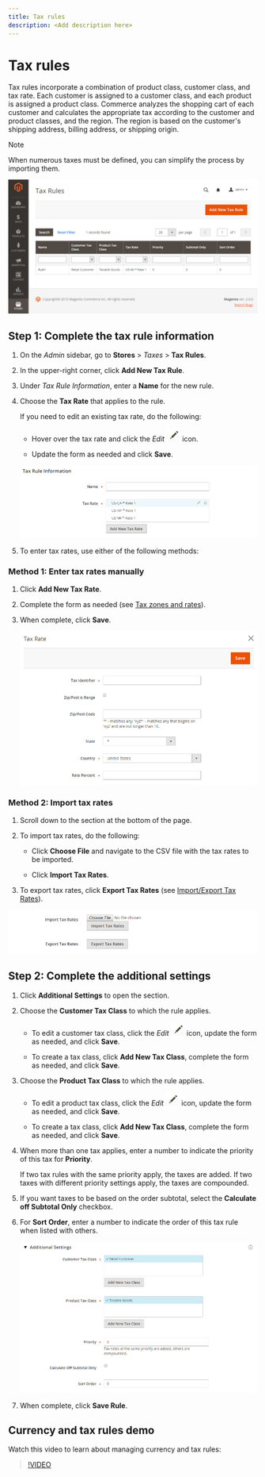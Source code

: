 ```yaml
---
title: Tax rules
description: <Add description here>
---
```

# Tax rules

Tax rules incorporate a combination of product class, customer class, and tax rate. Each customer is assigned to a customer class, and each product is assigned a product class. Commerce analyzes the shopping cart of each customer and calculates the appropriate tax according to the customer and product classes, and the region. The region is based on the customer's shipping address, billing address, or shipping origin.

>[!NOTE]
>
>When numerous taxes must be defined, you can simplify the process by importing them.

![Tax Rules](./assets/tax-rules.png)<!-- zoom -->

## Step 1: Complete the tax rule information

1. On the _Admin_ sidebar, go to **Stores** > _Taxes_ > **Tax Rules**.

1. In the upper-right corner, click **Add New Tax Rule**.

1. Under _Tax Rule Information_, enter a **Name** for the new rule.

1. Choose the **Tax Rate** that applies to the rule.

   If you need to edit an existing tax rate, do the following:

   - Hover over the tax rate and click the _Edit_ ![Pencil icon](../assets/icon-edit-pencil.png) icon.

   - Update the form as needed and click **Save**.

   ![Tax Rule Information](./assets/tax-rule-information.png)<!-- zoom -->

1. To enter tax rates, use either of the following methods:

### Method 1: Enter tax rates manually

1. Click **Add New Tax Rate**.

1. Complete the form as needed (see [Tax zones and rates](tax-zones-rates.md)).

1. When complete, click **Save**.

   ![New Tax Rate](./assets/tax-rate-create-new.png)<!-- zoom -->

### Method 2: Import tax rates

1. Scroll down to the section at the bottom of the page.

1. To import tax rates, do the following:

   - Click **Choose File** and navigate to the CSV file with the tax rates to be imported.

   - Click **Import Tax Rates**.

1. To export tax rates, click **Export Tax Rates** (see [Import/Export Tax Rates](https://docs.magento.com/user-guide/system/data-transfer-tax-rates.html)).

![Import / Export Tax Rates](./assets/tax-rule-new-import-export.png)<!-- zoom -->

## Step 2: Complete the additional settings

1. Click **Additional Settings** to open the section.

1. Choose the **Customer Tax Class** to which the rule applies.

   - To edit a customer tax class, click the _Edit_ ![Pencil icon](../assets/icon-edit-pencil.png) icon, update the form as needed, and click **Save**.

   - To create a tax class, click **Add New Tax Class**, complete the form as needed, and click **Save**.

1. Choose the **Product Tax Class** to which the rule applies.

   - To edit a product tax class, click the _Edit_ ![Pencil icon](../assets/icon-edit-pencil.png) icon, update the form as needed, and click **Save**.

   - To create a tax class, click **Add New Tax Class**, complete the form as needed, and click **Save**.

1. When more than one tax applies, enter a number to indicate the priority of this tax for **Priority**.

   If two tax rules with the same priority apply, the taxes are added. If two taxes with different priority settings apply, the taxes are compounded.

1. If you want taxes to be based on the order subtotal, select the **Calculate off Subtotal Only** checkbox.

1. For **Sort Order**, enter a number to indicate the order of this tax rule when listed with others.

   ![Additional Settings](./assets/tax-rule-new-additional-settings.png)<!-- zoom -->

1. When complete, click **Save Rule**.

## Currency and tax rules demo

Watch this video to learn about managing currency and tax rules:

>[!VIDEO](https://video.tv.adobe.com/v/343657/?quality=12)